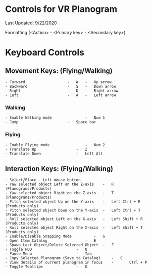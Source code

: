 # Controls for VR Planogram #

Last Updated: 9/22/2020

Formatting (\<Action\> - \<Primary key\> - \<Secondary key\>)

# Keyboard Controls #

## Movement Keys: (Flying/Walking) ##
	- Forward 					-	W 	- 	Up arrow
	- Backward 					- 	S 	- 	Down arrow
	- Right 					- 	D 	- 	Right arrow
	- Left 						- 	A 	- 	Left arrow

### Walking ###
	- Enable Walking mode 				- 	Num 1
	- Jump 						- 	Space bar

### Flying ###
	- Enable Flying mode 				- 	Num 2
	- Translate Up 					- 	Z
	- Translate Down 				- 	Left Alt

## Interaction Keys: (Flying/Walking) ##
	- Select/Place - Left mouse button
	- Yaw selected object Left on the Z-axis 	- 	R (Planograms/Products)
	- Yaw selected object Right on the Z-axis 	- 	T (Planograms/Products)
	- Pitch selected object Up on the Y-axis 	- 	Left Ctrl + R (Products only)
	- Pitch selected object Down on the Y-axis 	- 	Left Ctrl + T (Products only)
	- Roll selected object Left on the X-axis 	- 	Left Shift + R (Products only)
	- Roll selected object Right on the X-axis 	- 	Left Shift + T (Products only)
	- Enable/Disable Snapping Mode 			- 	G
	- Open Item Catalog 				- 	E
	- Spawn Last Object/Delete Selected Object 	- 	F
	- Toggle HUD 					- 	Q
	- Pause Menu 					- 	Tab
	- Copy Selected Planogram (Save to Catalog) 	- 	C
	- View details of current planogram in focus    -       Ctrl + P
	- Toggle Tooltips				- 	O



